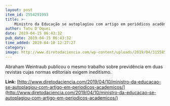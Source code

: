 ```yaml
---
layout: post
item_id: 2554291993
title: >-
    Ministro da Educação se autoplagiou com artigo em periódicos acadêmicos
author: Tatu D'Oquei
date: 2019-04-15 06:43:32
pub_date: 2019-04-15 06:43:32
time_added: 2019-04-10 12:27:27
category: 
image: http://www.diretodaciencia.com/wp-content/uploads/2019/04/31558504527_984a3551cc_o.jpg
---
```


Abraham Weintraub publicou o mesmo trabalho sobre previdência em duas revistas cujas normas editoriais exigem ineditismo.

**Link:** [http://www.diretodaciencia.com/2019/04/10/ministro-da-educacao-se-autoplagiou-com-artigo-em-periodicos-academicos/](http://www.diretodaciencia.com/2019/04/10/ministro-da-educacao-se-autoplagiou-com-artigo-em-periodicos-academicos/)

